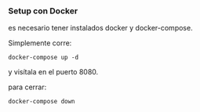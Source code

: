 ### Setup con Docker

es necesario tener instalados docker y docker-compose.

Simplemente corre:

````
docker-compose up -d
````

y visítala en el puerto 8080.

para cerrar:

````
docker-compose down
````
